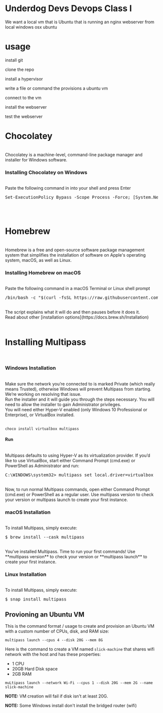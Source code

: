 # Underdog Devs Devops Class I

We want a local vm that is Ubuntu that is running an nginx webserver
from
local
windows
osx
ubuntu

# usage

install git

clone the repo

install a hypervisor

write a file or command the provisions a ubuntu vm

connect to the vm

install the webserver

test the webserver

# **Chocolatey**

<br>
Chocolatey is a machine-level, command-line package manager and installer for Windows software.
<br>

### Installing Chocolatey on Windows

<br>
Paste the following command in into your shell and press Enter
<br>
<pre>Set-ExecutionPolicy Bypass -Scope Process -Force; [System.Net.ServicePointManager]::SecurityProtocol = [System.Net.ServicePointManager]::SecurityProtocol -bor 3072; iex ((New-Object System.Net.WebClient).DownloadString('https://community.chocolatey.org/install.ps1'))</pre>
<br>
<br>

# **Homebrew**

<br>
Homebrew is a free and open-source software package management system that simplifies the installation of software on Apple's operating system, macOS, as well as Linux.
<br>

### Installing Homebrew on macOS

<br>
Paste the following command in a macOS Terminal or Linux shell prompt
<br>
<pre>/bin/bash -c "$(curl -fsSL https://raw.githubusercontent.com/Homebrew/install/master/install.sh)"</pre>
<br>
The script explains what it will do and then pauses before it does it. 
<br>
Read about other [installation options](https://docs.brew.sh/Installation)
<br>
<br>

# **Installing Multipass**

<br>

### Windows Installation

<br>
Make sure the network you’re connected to is marked Private (which really means Trusted), otherwise Windows will prevent Multipass from starting. We’re working on resolving that issue.  
<br>
Run the installer and it will guide you through the steps necessary. You will need to allow the installer to gain Administrator privileges.  
<br>
You will need either Hyper-V enabled (only Windows 10 Professional or Enterprise), or VirtualBox installed.  
<br>
<br>

`choco install virtualbox multipass`

#### Run

<br>
Multipass defaults to using Hyper-V as its virtualization provider. If you’d like to use VirtualBox, start either Command Prompt (cmd.exe) or PowerShell as Administrator and run:
<br>
<pre>C:\WINDOWS\system32> multipass set local.driver=virtualbox</pre>
<br>
Now, to run normal Multipass commands, open either Command Prompt (cmd.exe) or PowerShell as a regular user. Use multipass version to check your version or multipass launch to create your first instance.

### macOS Installation

<br>
To install Multipass, simply execute:
<br>
<pre>$ brew install --cask multipass</pre>
<br>
You’ve installed Multipass. Time to run your first commands! Use **multipass version** to check your version or **multipass launch** to create your first instance.

### Linux Installation

<br>
To install Multipass, simply execute:
<br>
<pre>$ snap install multipass</pre>

## Provioning an Ubuntu VM

This is the command format / usage to create and provision an Ubuntu VM with a custom number of CPUs, disk, and RAM size:

~~~
multipass launch --cpus 4 --disk 20G --mem 8G
~~~

Here is the command to create a VM named `slick-machine` that shares wifi network with the host and has these properties:

- 1 CPU
- 20GB Hard Disk space
- 2GB RAM

~~~
muLtipass launch --network Wi-Fi --cpus 1 --disk 20G --mem 2G --name slick-machine
~~~

**NOTE:** VM creation will fail if disk isn't at least 20G.

**NOTE:** Some Windows install don't install the bridged router (wifi)